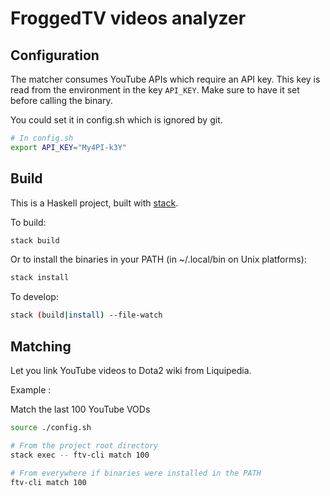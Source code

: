 # FroggedTV videos analyzer

## Configuration

The matcher consumes YouTube APIs which require an API key. This key is read
from the environment in the key `API_KEY`. Make sure to have it set before
calling the binary.

You could set it in config.sh which is ignored by git.

```bash
# In config.sh
export API_KEY="My4PI-k3Y"
```

## Build

This is a Haskell project, built with [stack](http://haskellstack.org).

To build:

```bash
stack build
```

Or to install the binaries in your PATH (in ~/.local/bin on Unix platforms):

```bash
stack install
```

To develop:

```bash
stack (build|install) --file-watch
```

## Matching

Let you link YouTube videos to Dota2 wiki from Liquipedia.

Example :

Match the last 100 YouTube VODs

```bash
source ./config.sh

# From the project root directory
stack exec -- ftv-cli match 100

# From everywhere if binaries were installed in the PATH
ftv-cli match 100
```
